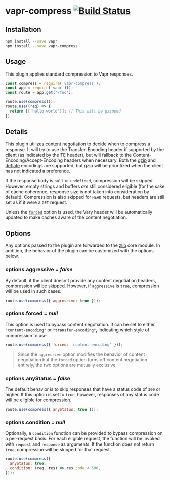 # vapr-compress [![Build Status](https://travis-ci.org/JoshuaWise/vapr-compress.svg?branch=master)](https://travis-ci.org/JoshuaWise/vapr-compress)

## Installation

```bash
npm install --save vapr
npm install --save vapr-compress
```

## Usage

This plugin applies standard compression to Vapr responses.

```js
const compress = require('vapr-compress');
const app = require('vapr')();
const route = app.get('/foo');

route.use(compress());
route.use((req) => {
  return [['hello world']]; // This will be gzipped
});
```

## Details

This plugin utilizes [content negotiation](https://tools.ietf.org/html/rfc7231#section-3.4) to decide when to compress a response. It will try to use the Transfer-Encoding header if supported by the client (as indicated by the TE header), but will fallback to the Content-Encoding/Accept-Encoding headers when necessary. Both the [gzip](https://nodejs.org/api/zlib.html#zlib_class_zlib_gzip) and [deflate](https://nodejs.org/api/zlib.html#zlib_class_zlib_deflate) encodings are supported, but gzip will be prioritized when the client has not indicated a preference.

If the response body is `null` or `undefined`, compression will be skipped. However, empty strings and buffers *are* still considered eligible (for the sake of cache coherence, response size is not taken into consideration by default). Compression is also skipped for `HEAD` requests, but headers are still set as if it were a `GET` request.

Unless the [`forced`](#optionsforced--null) option is used, the Vary header will be automatically updated to make caches aware of the content negotiation.

## Options

Any options passed to the plugin are forwarded to the [zlib](https://nodejs.org/api/zlib.html#zlib_class_options) core module. In addition, the behavior of the plugin can be customized with the options below.

### options.aggressive = *false*

By default, if the client doesn't provide any content negotiation headers, compression will be skipped. However, if `aggressive` is `true`, compression will be used in such cases.

```js
route.use(compress({ aggressive: true }));
```

### options.forced = *null*

This option is used to bypass content negotiation. It can be set to either `"content-encoding"` or `"transfer-encoding"`, indicating which style of compression to use.

```js
route.use(compress({ forced: 'content-encoding' }));
```

> Since the `aggressive` option modifies the behavior of content negotiation but the `forced` option turns off content negotiation entirely, the two options are mutually exclusive.

### options.anyStatus = *false*

The default behavior is to skip responses that have a status code of `300` or higher. If this option is set to `true`, however, responses of any status code will be eligible for compression.

```js
route.use(compress({ anyStatus: true }));
```

### options.condition = *null*

Optionally, a `condition` function can be provided to bypass compression on a per-request basis. For each eligible request, the function will be invoked with `request` and `response` as arguments. If the function does not return `true`, compression will be skipped for that request.

```js
route.use(compress({
  anyStatus: true,
  condition: (req, res) => res.code < 500,
}));
```
